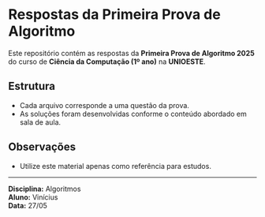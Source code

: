 # Respostas da Primeira Prova de Algoritmo

Este repositório contém as respostas da **Primeira Prova de Algoritmo 2025** do curso de **Ciência da Computação (1º ano)** na **UNIOESTE**.

## Estrutura

- Cada arquivo corresponde a uma questão da prova.
- As soluções foram desenvolvidas conforme o conteúdo abordado em sala de aula.

## Observações

- Utilize este material apenas como referência para estudos.

---
**Disciplina:** Algoritmos  
**Aluno:** Vinícius  
**Data:** 27/05
